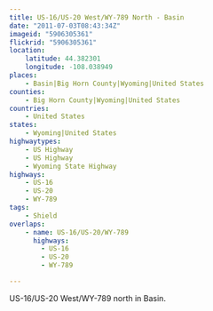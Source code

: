 ```yaml
---
title: US-16/US-20 West/WY-789 North - Basin
date: "2011-07-03T08:43:34Z"
imageid: "5906305361"
flickrid: "5906305361"
location:
    latitude: 44.382301
    longitude: -108.038949
places:
    - Basin|Big Horn County|Wyoming|United States
counties:
    - Big Horn County|Wyoming|United States
countries:
    - United States
states:
    - Wyoming|United States
highwaytypes:
    - US Highway
    - US Highway
    - Wyoming State Highway
highways:
    - US-16
    - US-20
    - WY-789
tags:
    - Shield
overlaps:
    - name: US-16/US-20/WY-789
      highways:
        - US-16
        - US-20
        - WY-789

---
```

US-16/US-20 West/WY-789 north in Basin.